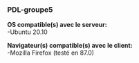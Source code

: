 ### PDL-groupe5

**OS compatible(s) avec le serveur:**<br>
-Ubuntu 20.10

**Navigateur(s) compatible(s) avec le client:**<br>
-Mozilla Firefox (testé en 87.0)
